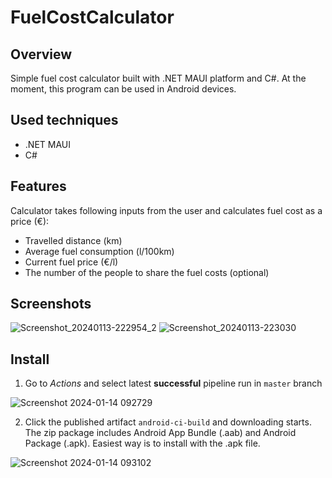 # FuelCostCalculator
## Overview

Simple fuel cost calculator built with .NET MAUI platform and C#. At the moment, this program can be used in Android devices.

## Used techniques

- .NET MAUI
- C#

## Features

Calculator takes following inputs from the user and calculates fuel cost as a price (€): 
- Travelled distance (km)
- Average fuel consumption (l/100km)
- Current fuel price (€/l)
- The number of the people to share the fuel costs (optional)

## Screenshots

![Screenshot_20240113-222954_2](https://github.com/MiikaRK/fuelcostcalculator/assets/94705211/8035b70f-ef7b-44e6-9a0c-c513bd7e4ccb)
![Screenshot_20240113-223030](https://github.com/MiikaRK/fuelcostcalculator/assets/94705211/4ba5d697-1134-459b-943f-b95a7b1e8141)

## Install

1. Go to _Actions_ and select latest **successful** pipeline run in `master` branch

![Screenshot 2024-01-14 092729](https://github.com/MiikaRK/fuelcostcalculator/assets/94705211/9649b4d0-0e98-48b1-b997-fa0215ab32b6)

2. Click the published artifact `android-ci-build` and downloading starts. The zip package includes Android App Bundle (.aab) and Android Package (.apk). Easiest way is to install with the .apk file.

![Screenshot 2024-01-14 093102](https://github.com/MiikaRK/fuelcostcalculator/assets/94705211/8159a6f7-0b7d-4c48-b643-445e98999328)
